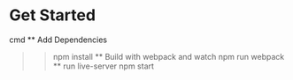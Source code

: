 # Get Started
   cmd
   ** Add Dependencies
   >> npm install
   ** Build with webpack and watch
   >> npm run webpack
   ** run live-server
   >> npm start

